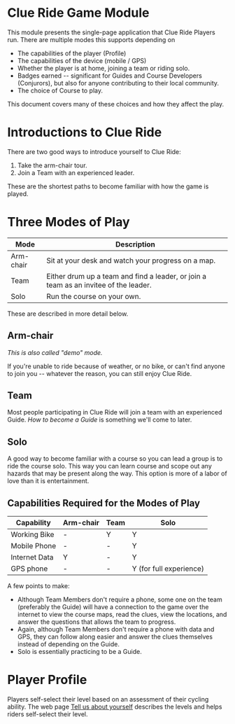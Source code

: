 Clue Ride Game Module
====
This module presents the single-page application that Clue Ride Players run. 
There are multiple modes this supports depending on 

- The capabilities of the player (Profile)
- The capabilities of the device (mobile / GPS)
- Whether the player is at home, joining a team or riding solo.
- Badges earned -- significant for Guides and Course Developers (Conjurors), but also for anyone contributing to their local community.
- The choice of Course to play.

This document covers many of these choices and how they affect the play.

Introductions to Clue Ride
====
There are two good ways to introduce yourself to Clue Ride: 

1. Take the arm-chair tour.
2. Join a Team with an experienced leader.

These are the shortest paths to become familiar with how the game is played.

Three Modes of Play
====

Mode | Description 
-----|-------------
Arm-chair | Sit at your desk and watch your progress on a map.  
Team | Either drum up a team and find a leader, or join a team as an invitee of the leader.
Solo | Run the course on your own.

These are described in more detail below.

Arm-chair
----
_This is also called "demo" mode._

If you're unable to ride because of weather, or no bike, or can't find anyone to join you -- whatever the reason, you can still enjoy Clue Ride. 

Team
----
Most people participating in Clue Ride will join a team with an experienced Guide. 
_How to become a Guide_ is something we'll come to later.

Solo
----
A good way to become familiar with a course so you can lead a group is to ride the course solo. This way you can learn 
course and scope out any hazards that may be present along the way. This option is more of a 
labor of love than it is entertainment.

Capabilities Required for the Modes of Play
----

Capability    | Arm-chair | Team | Solo
--------------|-----------|------|-----
Working Bike  | -         | Y    | Y   
Mobile Phone  | -         | -    | Y
Internet Data | Y         | -    | Y
GPS phone     | -         | -    | Y (for full experience)

A few points to make: 

- Although Team Members don't require a phone, some one on the team (preferably the Guide) will have
a connection to the game over the internet to view the course maps, read the clues, view the locations, and answer the
questions that allows the team to progress.
- Again, although Team Members don't require a phone with data and GPS, they can follow along
easier and answer the clues themselves instead of depending on the Guide.
- Solo is essentially practicing to be a Guide.

Player Profile
====
Players self-select their level based on an assessment of their cycling ability. The web page 
[Tell us about yourself](https://www.clueride.com/index.php/tell-us-about-yourself/) describes the levels and helps riders self-select their level.



